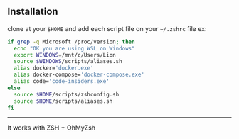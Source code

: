 ## Installation

clone at your `$HOME` and add each script file on your `~/.zshrc` file
ex:
```sh
if grep -q Microsoft /proc/version; then
  echo "OK you are using WSL on Windows"
  export WINDOWS=/mnt/c/Users/Lion
  source $WINDOWS/scripts/aliases.sh
  alias docker='docker.exe'
  alias docker-compose='docker-compose.exe'
  alias code='code-insiders.exe'
else
  source $HOME/scripts/zshconfig.sh
  source $HOME/scripts/aliases.sh
fi
```
___
It works with ZSH + OhMyZsh